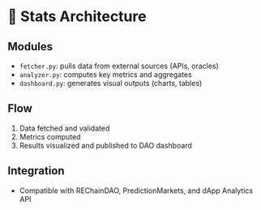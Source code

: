 # 🧠 Stats Architecture

## Modules

- `fetcher.py`: pulls data from external sources (APIs, oracles)
- `analyzer.py`: computes key metrics and aggregates
- `dashboard.py`: generates visual outputs (charts, tables)

## Flow

1. Data fetched and validated
2. Metrics computed
3. Results visualized and published to DAO dashboard

## Integration

- Compatible with REChainDAO, PredictionMarkets, and dApp Analytics API
